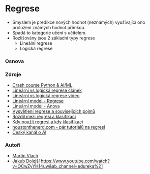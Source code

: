 # Regrese
* Smyslem je predikce nových hodnot (neznámých) využívající ono proložení známých hodnot přímkou.
* Spadá to kategorie učení s učitelem.
* Rozlišovány jsou 2 základní typy regrese
  - Lineální regrese
  - Logická regrese
### Osnova

### Zdroje
* [Crash course Python & AI/ML](https://www.youtube.com/watch?v=WFr2WgN9_xE&ab_channel=TechWithTim)
* [Lineární vs logická regrese článek](https://medium.com/@nicho.santo3/machine-learning-basics-linear-regression-vs-logistic-regression-c770b2b79c72)
* [Lineární vs logická regrese video](https://www.youtube.com/watch?v=OCwZyYH14uw&ab_channel=edureka%21)
* [Lineární model - Regrese](https://www.youtube.com/watch?v=WWqE7YHR4Jc&t=21s&ab_channel=CrashCourse)
* [Lineární model - Anova](https://www.youtube.com/watch?v=oOuu8IBd-yo&ab_channel=CrashCourse)
* [Vysvětlení regrese a souvisejících pojmů](https://www.youtube.com/watch?v=aq8VU5KLmkY&ab_channel=zedstatistics)
* [Rozdíl mezi regresí a klasifikací](https://www.youtube.com/watch?v=i04Pfrb71vk&ab_channel=Udacity)
* [Kdy použít regresi a kdy klasifikaci](https://www.youtube.com/watch?v=7vkkASg2xDk&ab_channel=OscarAlsing)
* [houstonthenerd.com - pár tutoriálů na regresi](http://houstonthenerd.com/category/tutorials/)
* [Český kanál o AI](https://www.youtube.com/c/MachineLearningCollege/videos)

### Autoři
* [Martin Vlach](mailto:xvlach@mendelu.cz)
* [Jakub Dolejší](mailto:xdolejsi@mendelu.cz)
https://www.youtube.com/watch?v=OCwZyYH14uw&ab_channel=edureka%21
